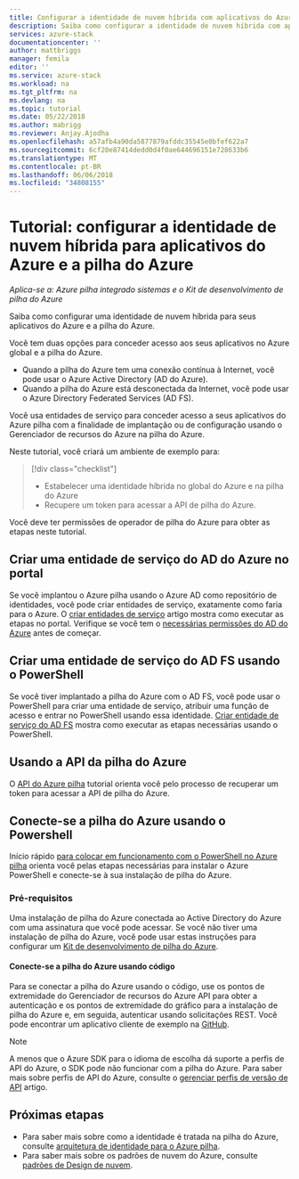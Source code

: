 ```yaml
---
title: Configurar a identidade de nuvem híbrida com aplicativos do Azure e a pilha do Azure | Microsoft Docs
description: Saiba como configurar a identidade de nuvem híbrida com aplicativos do Azure e a pilha do Azure.
services: azure-stack
documentationcenter: ''
author: mattbriggs
manager: femila
editor: ''
ms.service: azure-stack
ms.workload: na
ms.tgt_pltfrm: na
ms.devlang: na
ms.topic: tutorial
ms.date: 05/22/2018
ms.author: mabrigg
ms.reviewer: Anjay.Ajodha
ms.openlocfilehash: a57afb4a90da5877879afddc35545e0bfef622a7
ms.sourcegitcommit: 6cf20e87414dedd0d4f0ae644696151e728633b6
ms.translationtype: MT
ms.contentlocale: pt-BR
ms.lasthandoff: 06/06/2018
ms.locfileid: "34808155"
---
```

# <a name="tutorial-configure-hybrid-cloud-identity-for-azure-and-azure-stack-applications"></a>Tutorial: configurar a identidade de nuvem híbrida para aplicativos do Azure e a pilha do Azure

*Aplica-se a: Azure pilha integrado sistemas e o Kit de desenvolvimento de pilha do Azure*

Saiba como configurar uma identidade de nuvem híbrida para seus aplicativos do Azure e a pilha do Azure.

Você tem duas opções para conceder acesso aos seus aplicativos no Azure global e a pilha do Azure.

 * Quando a pilha do Azure tem uma conexão contínua à Internet, você pode usar o Azure Active Directory (AD do Azure).
 * Quando a pilha do Azure está desconectada da Internet, você pode usar o Azure Directory Federated Services (AD FS).

Você usa entidades de serviço para conceder acesso a seus aplicativos do Azure pilha com a finalidade de implantação ou de configuração usando o Gerenciador de recursos do Azure na pilha do Azure.

Neste tutorial, você criará um ambiente de exemplo para:

> [!div class="checklist"]
> * Estabelecer uma identidade híbrida no global do Azure e na pilha do Azure
> * Recupere um token para acessar a API de pilha do Azure.

Você deve ter permissões de operador de pilha do Azure para obter as etapas neste tutorial.

## <a name="create-a-service-principal-for-azure-ad-in-the-portal"></a>Criar uma entidade de serviço do AD do Azure no portal

Se você implantou o Azure pilha usando o Azure AD como repositório de identidades, você pode criar entidades de serviço, exatamente como faria para o Azure. O [criar entidades de serviço](https://docs.microsoft.com/azure/azure-stack/user/azure-stack-create-service-principals#create-service-principal-for-azure-ad) artigo mostra como executar as etapas no portal. Verifique se você tem o [necessárias permissões do AD do Azure](https://docs.microsoft.com/azure/azure-resource-manager/resource-group-create-service-principal-portal#required-permissions) antes de começar.

## <a name="create-a-service-principal-for-ad-fs-using-powershell"></a>Criar uma entidade de serviço do AD FS usando o PowerShell

Se você tiver implantado a pilha do Azure com o AD FS, você pode usar o PowerShell para criar uma entidade de serviço, atribuir uma função de acesso e entrar no PowerShell usando essa identidade. [Criar entidade de serviço do AD FS](https://docs.microsoft.com/azure/azure-stack/user/azure-stack-create-service-principals#create-service-principal-for-ad-fs) mostra como executar as etapas necessárias usando o PowerShell.

## <a name="using-the-azure-stack-api"></a>Usando a API da pilha do Azure

O [API do Azure pilha](https://docs.microsoft.com/azure/azure-stack/user/azure-stack-rest-api-use) tutorial orienta você pelo processo de recuperar um token para acessar a API de pilha do Azure.

## <a name="connect-to-azure-stack-using-powershell"></a>Conecte-se a pilha do Azure usando o Powershell

Início rápido [para colocar em funcionamento com o PowerShell no Azure pilha](https://docs.microsoft.com/azure/azure-stack/azure-stack-powershell-configure-quickstart) orienta você pelas etapas necessárias para instalar o Azure PowerShell e conecte-se à sua instalação de pilha do Azure.

### <a name="prerequisites"></a>Pré-requisitos

Uma instalação de pilha do Azure conectada ao Active Directory do Azure com uma assinatura que você pode acessar. Se você não tiver uma instalação de pilha do Azure, você pode usar estas instruções para configurar um [Kit de desenvolvimento de pilha do Azure](https://docs.microsoft.com/azure/azure-stack/asdk/asdk-deploy).

#### <a name="connect-to-azure-stack-using-code"></a>Conecte-se a pilha do Azure usando código

Para se conectar a pilha do Azure usando o código, use os pontos de extremidade do Gerenciador de recursos do Azure API para obter a autenticação e os pontos de extremidade do gráfico para a instalação de pilha do Azure e, em seguida, autenticar usando solicitações REST. Você pode encontrar um aplicativo cliente de exemplo na [GitHub](https://github.com/shriramnat/HybridARMApplication).

>[!Note]
>A menos que o Azure SDK para o idioma de escolha dá suporte a perfis de API do Azure, o SDK pode não funcionar com a pilha do Azure. Para saber mais sobre perfis de API do Azure, consulte o [gerenciar perfis de versão de API](https://docs.microsoft.com/da-dk/azure/azure-stack/user/azure-stack-version-profiles) artigo.

## <a name="next-steps"></a>Próximas etapas

 - Para saber mais sobre como a identidade é tratada na pilha do Azure, consulte [arquitetura de identidade para o Azure pilha](https://docs.microsoft.com/azure/azure-stack/azure-stack-identity-architecture).
 - Para saber mais sobre os padrões de nuvem do Azure, consulte [padrões de Design de nuvem](https://docs.microsoft.com/azure/architecture/patterns).
